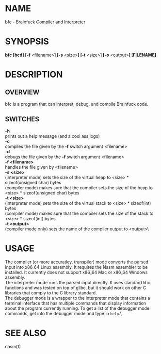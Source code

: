 # NAME
bfc - Brainfuck Compiler and Interpreter
# SYNOPSIS
**bfc [hcd] [-f** \<filename\>**] [-s** \<size\>**] [-t** \<size\>**] [-o** \<output\>**] [FILENAME]**
# DESCRIPTION
## OVERVIEW
bfc is a program that can interpret, debug, and compile Brainfuck code.
## SWITCHES
**-h**\
    prints out a help message (and a cool ass logo)\
**-c**\
    compiles the file given by the **-f** switch argument \<filename\>\
**-d**\
    debugs the file given by the **-f** switch argument \<filename\>\
**-f \<filename\>**\
    handles the file given by \<filename\>\
**-s \<size\>**\
    (interpreter mode) sets the size of the virtual heap to \<size\> * sizeof(unsigned char) bytes\
    (compiler mode) makes sure that the compiler sets the size of the heap to \<size\> * sizeof(unsigned char) bytes\
**-t \<size\>**\
    (interpreter mode) sets the size of the virtual stack to \<size\> * sizeof(int) bytes\
    (compiler mode) makes sure that the compiler sets the size of the stack to \<size\> * sizeof(int) bytes\
**-t \<output\>**\
    (compiler mode only) sets the name of the compiler output to \<output\>\
# USAGE
The compiler (or more accuratley, transpiler) mode converts the parsed input into x86\_64 Linux assembly. It requires the Nasm assembler to be installed. It currently does not support x86\_64 Mac or x86\_64 Windows assembly.\
The interpreter mode runs the parsed input directly. It uses standard libc functions and was tested on top of glibc, but it should work on other C libraries that comply to the C library standard.\
The debugger mode is a wrapper to the interpreter mode that contains a terminal interface that has multiple commands that display information about the program currently running. To get a list of the debugger mode commands, get into the debugger mode and type in `help`.\
# SEE ALSO
nasm(1)

